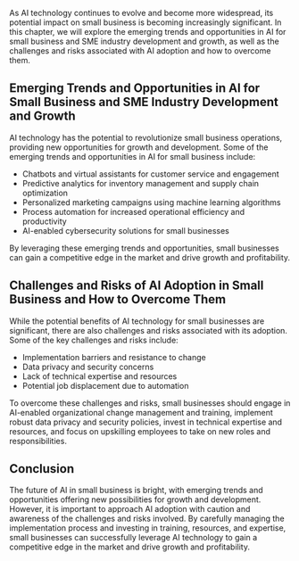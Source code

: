 

As AI technology continues to evolve and become more widespread, its potential impact on small business is becoming increasingly significant. In this chapter, we will explore the emerging trends and opportunities in AI for small business and SME industry development and growth, as well as the challenges and risks associated with AI adoption and how to overcome them.

Emerging Trends and Opportunities in AI for Small Business and SME Industry Development and Growth
--------------------------------------------------------------------------------------------------

AI technology has the potential to revolutionize small business operations, providing new opportunities for growth and development. Some of the emerging trends and opportunities in AI for small business include:

* Chatbots and virtual assistants for customer service and engagement
* Predictive analytics for inventory management and supply chain optimization
* Personalized marketing campaigns using machine learning algorithms
* Process automation for increased operational efficiency and productivity
* AI-enabled cybersecurity solutions for small businesses

By leveraging these emerging trends and opportunities, small businesses can gain a competitive edge in the market and drive growth and profitability.

Challenges and Risks of AI Adoption in Small Business and How to Overcome Them
------------------------------------------------------------------------------

While the potential benefits of AI technology for small businesses are significant, there are also challenges and risks associated with its adoption. Some of the key challenges and risks include:

* Implementation barriers and resistance to change
* Data privacy and security concerns
* Lack of technical expertise and resources
* Potential job displacement due to automation

To overcome these challenges and risks, small businesses should engage in AI-enabled organizational change management and training, implement robust data privacy and security policies, invest in technical expertise and resources, and focus on upskilling employees to take on new roles and responsibilities.

Conclusion
----------

The future of AI in small business is bright, with emerging trends and opportunities offering new possibilities for growth and development. However, it is important to approach AI adoption with caution and awareness of the challenges and risks involved. By carefully managing the implementation process and investing in training, resources, and expertise, small businesses can successfully leverage AI technology to gain a competitive edge in the market and drive growth and profitability.
